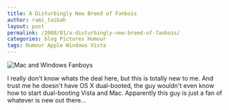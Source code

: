 ```yaml
---
title: A Disturbingly New Breed of Fanbois
author: rami_taibah
layout: post
permalink: /2008/01/a-disturbingly-new-breed-of-fanbois/
categories: blog Pictures Humour
tags: Humour Apple Windows Vista
---
```


![Mac and Windows Fanboys]({{site.baseurl}}/images/blog/mac-fanbois.jpg)

I really don't know whats the deal here, but this is totally new to me. And trust me he doesn't have OS X dual-booted, the guy wouldn't even know how to start dual-booting Vista and Mac. Apparently this guy is just a fan of whatever is new out there...
